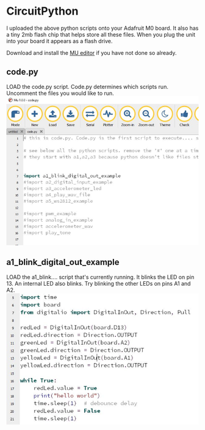 # CircuitPython

I uploaded the above python scripts onto your Adafruit M0 board.  It also has a tiny 2mb flash chip that helps store all these files. When you plug the unit into your board it appears as a flash drive.

Download and install the [MU editor](https://learn.adafruit.com/welcome-to-circuitpython/installing-mu-editor) if you have not done so already.

## code.py
LOAD the code.py script. Code.py determines which scripts run. Uncomment the files you would like to run.
![](https://github.com/hydronics2/Circuitpython_February_2019/blob/master/programming/pics/code.py.jpg)


## a1_blink_digital_out_example
LOAD the a1_blink.... script that's currently running. It blinks the LED on pin 13. An internal LED also blinks. Try blinking the other LEDs on pins A1 and A2.
![](https://github.com/hydronics2/Circuitpython_February_2019/blob/master/programming/pics/a1_blink.JPG)


